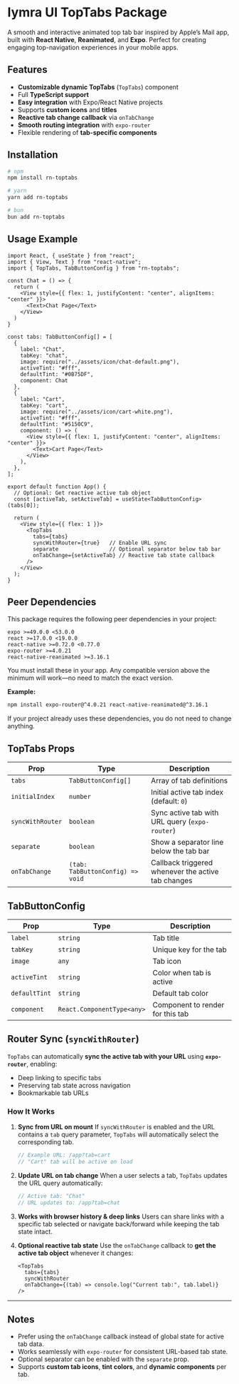 # **Iymra UI TopTabs Package**

A smooth and interactive animated top tab bar inspired by Apple’s Mail app, built with **React Native**, **Reanimated**, and **Expo**. Perfect for creating engaging top-navigation experiences in your mobile apps.


## **Features**

* **Customizable dynamic TopTabs** (`TopTabs`) component
* Full **TypeScript support**
* **Easy integration** with Expo/React Native projects
* Supports **custom icons** and **titles**
* **Reactive tab change callback** via `onTabChange`
* **Smooth routing integration** with `expo-router`
* Flexible rendering of **tab-specific components**


## **Installation**

```bash
# npm
npm install rn-toptabs

# yarn
yarn add rn-toptabs

# bun
bun add rn-toptabs
```


## **Usage Example**

```tsx
import React, { useState } from "react";
import { View, Text } from "react-native";
import { TopTabs, TabButtonConfig } from "rn-toptabs";

const Chat = () => {
  return (
    <View style={{ flex: 1, justifyContent: "center", alignItems: "center" }}>
      <Text>Chat Page</Text>
    </View>
  )
}

const tabs: TabButtonConfig[] = [
  {
    label: "Chat",
    tabKey: "chat",
    image: require("../assets/icon/chat-default.png"),
    activeTint: "#fff",
    defaultTint: "#0B75DF",
    component: Chat
  },
  {
    label: "Cart",
    tabKey: "cart",
    image: require("../assets/icon/cart-white.png"),
    activeTint: "#fff",
    defaultTint: "#5150C9",
    component: () => (
      <View style={{ flex: 1, justifyContent: "center", alignItems: "center" }}>
        <Text>Cart Page</Text>
      </View>
    ),
  },
];

export default function App() {
  // Optional: Get reactive active tab object
  const [activeTab, setActiveTab] = useState<TabButtonConfig>(tabs[0]);

  return (
    <View style={{ flex: 1 }}>
      <TopTabs
        tabs={tabs}
        syncWithRouter={true}   // Enable URL sync
        separate                // Optional separator below tab bar
        onTabChange={setActiveTab} // Reactive tab state callback
      />
    </View>
  );
}
```

## **Peer Dependencies**

This package requires the following peer dependencies in your project:

```
expo >=49.0.0 <53.0.0
react >=17.0.0 <19.0.0
react-native >=0.72.0 <0.77.0
expo-router >=4.0.21
react-native-reanimated >=3.16.1
```

You must install these in your app. Any compatible version above the minimum will work—no need to match the exact version.

**Example:**

```bash
npm install expo-router@^4.0.21 react-native-reanimated@^3.16.1
```

If your project already uses these dependencies, you do not need to change anything.


## **TopTabs Props**

| Prop             | Type                             | Description                                        |
| ---------------- | -------------------------------- | -------------------------------------------------- |
| `tabs`           | `TabButtonConfig[]`              | Array of tab definitions                           |
| `initialIndex`   | `number`                         | Initial active tab index (default: `0`)            |
| `syncWithRouter` | `boolean`                        | Sync active tab with URL query (`expo-router`)     |
| `separate`       | `boolean`                        | Show a separator line below the tab bar            |
| `onTabChange`    | `(tab: TabButtonConfig) => void` | Callback triggered whenever the active tab changes |


## **TabButtonConfig**

| Prop          | Type                       | Description                      |
| ------------- | -------------------------- | -------------------------------- |
| `label`       | `string`                   | Tab title                        |
| `tabKey`      | `string`                   | Unique key for the tab           |
| `image`       | `any`                      | Tab icon                         |
| `activeTint`  | `string`                   | Color when tab is active         |
| `defaultTint` | `string`                   | Default tab color                |
| `component`   | `React.ComponentType<any>` | Component to render for this tab |



## **Router Sync (`syncWithRouter`)**

`TopTabs` can automatically **sync the active tab with your URL** using **`expo-router`**, enabling:

* Deep linking to specific tabs
* Preserving tab state across navigation
* Bookmarkable tab URLs

### **How It Works**

1. **Sync from URL on mount**
   If `syncWithRouter` is enabled and the URL contains a `tab` query parameter, `TopTabs` will automatically select the corresponding tab.

   ```ts
   // Example URL: /app?tab=cart
   // "Cart" tab will be active on load
   ```

2. **Update URL on tab change**
   When a user selects a tab, `TopTabs` updates the URL query automatically:

   ```ts
   // Active tab: "Chat"
   // URL updates to: /app?tab=chat
   ```

3. **Works with browser history & deep links**
   Users can share links with a specific tab selected or navigate back/forward while keeping the tab state intact.

4. **Optional reactive tab state**
   Use the `onTabChange` callback to **get the active tab object** whenever it changes:

   ```tsx
   <TopTabs
     tabs={tabs}
     syncWithRouter
     onTabChange={(tab) => console.log("Current tab:", tab.label)}
   />
   ```

---

## **Notes**

* Prefer using the `onTabChange` callback instead of global state for active tab data.
* Works seamlessly with `expo-router` for consistent URL-based tab state.
* Optional separator can be enabled with the `separate` prop.
* Supports **custom tab icons**, **tint colors**, and **dynamic components** per tab.


